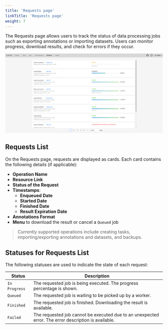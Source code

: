 ```yaml
---
title: 'Requests page'
linkTitle: 'Requests page'
weight: 7
---
```


The Requests page allows users to track the status of data processing jobs such as exporting annotations
or importing datasets. Users can monitor progress, download results, and check for errors if they occur.

![Requests page](/images/requests_page.png)

## Requests List

On the Requests page, requests are displayed as cards. Each card contains the following details (if applicable):
- **Operation Name**
- **Resource Link**
- **Status of the Request**
- **Timestamps**:
  - **Enqueued Date**
  - **Started Date**
  - **Finished Date**
  - **Result Expiration Date**
- **Annotations Format**
- **Menu** to download the result or cancel a `Queued` job

> Currently supported operations include creating tasks, importing/exporting annotations and datasets, and backups.

## Statuses for Requests List

The following statuses are used to indicate the state of each request:

| Status        | Description                                                                 |
| --------------| --------------------------------------------------------------------------- |
| `In Progress` | The requested job is being executed. The progress percentage is shown.      |
| `Queued`      | The requested job is waiting to be picked up by a worker.                   |
| `Finished`    | The requested job is finished. Downloading the result is available.         |
| `Failed`      | The requested job cannot be executed due to an unexpected error. The error description is available. |
